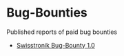 # Bug-Bounties
Published reports of paid bug bounties

- [Swisstronik Bug-Bounty 1.0](https://github.com/SigmaGmbH/Bug-Bounty-1.0/blob/main/Hall%20Of%20Fame/bug_report_by_0xefrain.md)
